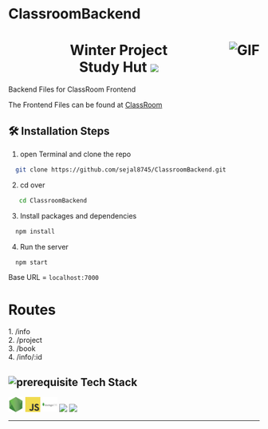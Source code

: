 <h1> ClassroomBackend </h1>
<h1 align="center" border-left="5px">
    <img align="right" alt="GIF" height="60px" src="https://media.giphy.com/media/du3J3cXyzhj75IOgvA/giphy.gif" />
    Winter Project
  <br>
  Study Hut <img src="https://media.giphy.com/media/9S3FMee8gGGRBhZsA7/giphy.gif" width="36px">
</h1>

Backend Files for ClassRoom Frontend 

The Frontend Files can be found at [ClassRoom](https://github.com/parulsurana/Classroom)


## 🛠️ Installation Steps

  1. open Terminal and clone the repo

```bash
  git clone https://github.com/sejal8745/ClassroomBackend.git
```
 2. cd over 
 
```bash
   cd ClassroomBackend
```
  3. Install packages and dependencies

```bash
  npm install

 ```
  4. Run the server

```bash
  npm start
```

Base URL = ``` localhost:7000 ```
<h1> Routes </h1>
1. /info
<br>
2. /project <br>
3. /book <br>
4. /info/:id <br>


## <img src="https://media.giphy.com/media/5ndklThG9vUUdTmgMn/giphy.gif" alt="prerequisite" width="38px" > Tech Stack
<code><img height="30" src="https://raw.githubusercontent.com/github/explore/80688e429a7d4ef2fca1e82350fe8e3517d3494d/topics/nodejs/nodejs.png"></code>
<code><img height="30" src="https://raw.githubusercontent.com/github/explore/80688e429a7d4ef2fca1e82350fe8e3517d3494d/topics/javascript/javascript.png"></code>
<code><img width="30" src="https://raw.githubusercontent.com/github/explore/80688e429a7d4ef2fca1e82350fe8e3517d3494d/topics/mongodb/mongodb.png"></code>
<code><img height="30" src="https://ih1.redbubble.net/image.489553241.2202/st,small,507x507-pad,600x600,f8f8f8.u1.jpg"></code>
<code><img height="30" src="https://cdn.worldvectorlogo.com/logos/nodemon.svg"></code>







<hr>


